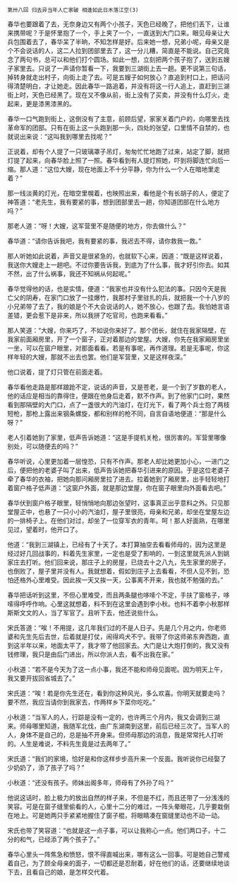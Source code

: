     第卅八回 归去异当年人亡家破 相逢如此日木落江空(3) 

   春华也要跟着了去，无奈身边又有两个小孩子，天色已经晚了，把他们丢下，让谁来携带呢？于是怀里抱了一个，手上夹了一个，一直送到大门口来。眼见母亲让大兵包围着去了，春华呆了半晌，不知怎样是好。后来她一想，兄弟小呢，母亲又是个不会说话的人，这二人拉到团部里去了，这一分儿糟，简直是不能说。自己究竟念了两句书，总可以和他们打个圆场。如此一想，立刻把两个孩子抱了，送到五嫂子家里去。只说了一声请你暂看一下，我要到三湖街上去一趟。更不说第三句话，掉转身就走出村子，向街上走了去。可是五嫂子如何放心？直追到村口上，把话问得清楚明白，才让她走。因此春华一路追着，并没有将这一行人追上，直赶到三湖街上时，天色已经黑了。现在又不像从前，街上没有了买卖，并没有什么灯火，走起来，更是漆黑漆黑的。

   春华一口气跑到街上，这倒没有了主意，前顾后望，家家关着门户的，向哪里去找革命军的团部。只有在街上这一头跑到那一头，四处的张望，口里情不自禁的，也就说出来说：“这叫我到哪里去找呢？”

   正说着，却有个人提了一只玻璃罩子吊灯，匆匆忙忙地跑了过来，站定了脚，就把灯提了起来，向春华脸上照了一照。春华看到有人提灯照她，吓到将脚连忙向后一缩。那人道：“这位大嫂，现在地面上不十分平静，你为什么一个人在暗地里走着？”

   那一线淡黄的灯光，在暗空里幌着，也映照出来，看他是个有长胡子的人，便定了神答道：“老先生，我有要紧的事，想到团部里去一趟，你知道团部在什么地方吗？”

   那老人道：“呀！大嫂，这军营里不是随便的地方，你去做什么？”

   春华道：“请你告诉我吧，我有要紧的事，我迟去不得，请你救我一救。”

   那人听她如此说着，声音又是很紧急的，也就软下心来，因道：“既是这样说着，我送你大嫂走上一趟吧。不过你要告诉我，到底为了什么事，我才好引你去。如其不然，出了什么祸事，我还不知祸从何起呢。”

   春华觉得他的话，也是实情，便道：“我家也并没有什么犯法的事。只因今天是我亡父的阴寿，在家门口放了一挂爆竹，我那村子里驻扎的兵，就把我一个十八岁的小兄弟带了去了，我的娘是个不大会说话的人，她不放心，也跟了去。我怕她言语差错，更会惹下是非来，所以我拼了吃官司，也跑来看看。”

   那人笑道：“大嫂，你来巧了，不如说你来好了。那个团长，就住在我家隔壁，在我家前面厢房里，开了一个窗子，正对着那边的堂屋。大嫂，你先在我家厢房里坐一坐，可以在窗户眼里，对那面看看。若是有事呢，再作道理。若是无事呢，你这样年轻的大嫂，那就不出去也罢。他们是军营里，又是这样夜深。”

   他口说着，提了灯只管在前面走着。

   春华看他走路是那样踉跄不定，说话的声音，又是苍老，是一个到了岁数的老人，他的话应是相当的靠得住，便跟在他身后走着，默不作声。到了他家门口时，果然看到那隔壁的大门口，点了一盏很大的汽油灯，在灯光下，看了两个兵士抱了两枝短枪，那枪上露出来钢条螺旋，都和别样的枪不同，自言自语地便道：“那是什么呀？”

   老人引着她到了家里，低声告诉她道：“这是手提机关枪，很厉害的。军营里哪像别处，可以随便去的吗？”

   春华听说，心里更加着一层惶恐，只有不作声。那老人却比她更加小心，一进门之后，便把他的老婆子叫了出来，低声告诉她把春华引进来的原因。于是这位老婆子牵了春华的衣袖，把她向那问厢房里拉了进去。拉着她到了厢房里，出手轻轻地打着窗户格子低声道：“这窗户外面，就是那边堂屋，你在窗子眼里向外面看去吧。”

   春华伏到窗户格子眼里，轻悄悄地向那边张望时，这事真正出乎意料之外。只见那堂屋正中，也悬了一只小小的汽油灯，屋子里很亮，母亲和兄弟，却坐在堂屋左边的一排椅子上。在他们对过，却坐了一位穿军衣的青年。呵！那人好面熟，在哪里见过，望着时，他开口了。

   他道：“我到三湖镇上，已经有了十天了。本打算抽空去看看师母的，因为这里是经过好几回战事的，料着先生家里，一定也是受了影响的，一到这里就先派人到姚家庄去打听。他们回来说，那庄子上的房屋，已烧去十之八九，先生家里的房子，也倒败了，屋子里并没有人。我就想着，假如到庄子上去看看，不但人见不到，恐怕还格外心里难受。因此挨一天又挨一天，公事离不开来，我也就不勉强的去。”

   春华把话听到这里，不但心里难受，而且两条腿也哆嗦个不定，手扶了窗格子，哆嗦得呼呼作响。心里这就想着，料不到在这里会遇到李小秋。也料不着李小秋那样斯斯文文的人，当了军官了。且听下去，他还说些什么。

   宋氏答道：“唉！不用提，这几年我们过的不是人日子。先是几个月之内，你老师婆和先生先后去世，后着就是打仗，闹得鸡犬不宁。我带了你这师弟东奔西跑，直到这半年以来，地面太平了，我才带了他回家去。大门是让大炮打倒的，我又没有钱修理，我只是由后门进出，所以你派人去，看不出我在家。”

   小秋道：“若不是今天为了这一点小事，我还不能和师母见面呢。因为明天上午，我又要开拔回省城去了。”

   宋氏道：“唉！若是你先生还在，看到你这种风光，多么欢喜。你明天就要走吗？要不然，我应当请你到我家去，作两样乡下菜你吃吃。”

   小秋道：“当军人的人，行踪是没有一定的，也许两三个月内，我又会调到三湖来。师母哪里知道，我随军北伐，由广东湖南到这里，前后已经三次了。当军人的人，身体不是自己的，总是抽不开身来。但师母那边的消息，我是常常托人打听的。人生是难说，不料先生竟是过去两年了。”

   宋氏道：“我们的家境，恰好是和你这样步步高升来一个反面。我听说你已经娶了少奶奶了，添了孩子了吗？”

   小秋道：“还没有孩子。师妹出阁多年，师母有了外孙了吗？”

   他说这话时，脸上极力的放出自然的样子来，不但是不红，而且还带了一分浅浅的笑容。可是在窗子缝里偷看的人，心里十二分的难过，一阵头晕眼花，几乎要栽倒在地上。可是她两只手紧紧地握住了窗子棍，将眼睛凑在窗缝里动也不动一动。

   宋氏也带了笑容道：“也就是这一点子事，可以让我称心一点。他们两口子，十二分的和气，已经添了两个孩子了。”

   春华心里头一阵焦急和愤怒，恨不得直喊出来，哪有这么一回事。可是她自己警戒着自己，为了顾全母亲的面子，一切都还是忍耐着，好在他们的话，还要继续地谈下去，且看自己的娘，是怎样交代着。

